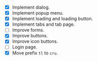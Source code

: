 - [x] Implement dialog.
- [x] Implement popup menu.
- [x] Implement loading and loading button.
- [x] Implement tabs and tab page.
- [ ] Improve forms.
- [x] Improve buttons.
- [x] Improve icon buttons.
- [ ] Login page.
- [x] Move prefix `tl` to `cru`.
